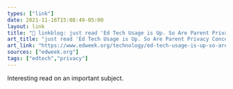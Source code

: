 ```yaml
---
types: ["link"]
date: 2021-11-16T15:08:49-05:00
layout: link
title: "🔗 linkblog: just read 'Ed Tech Usage is Up. So Are Parent Privacy Concerns'"
art_title: "just read 'Ed Tech Usage is Up. So Are Parent Privacy Concerns"
art_link: "https://www.edweek.org/technology/ed-tech-usage-is-up-so-are-parent-privacy-concerns/2021/11"
sources: ["edweek.org"]
tags: ["edtech","privacy"]
---
```

Interesting read on an important subject.
